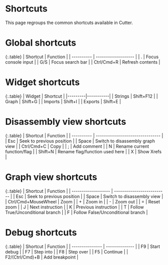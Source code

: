 # Shortcuts

This page regroups the common shortcuts available in Cutter.

# Global shortcuts

{:.table}
| Shortcut   | Function            |
| ---------- | ------------------- |
| .          | Focus console input |
| G/S        | Focus search bar    |
| Ctrl/Cmd+R | Refresh contents    |
  
# Widget shortcuts

{:.table} 
| Widget  | Shortcut  |
|---------|-----------|
| Strings | Shift+F12 |
| Graph   | Shift+G   |
| Imports | Shift+I   |
| Exports | Shift+E   |  

# Disassembly view shortcuts

{:.table}
| Shortcut   | Function                         |
| ---------- | -------------------------------- |
| Esc        | Seek to previous position        |
| Space      | Switch to disassembly graph view |
| Ctrl/Cmd+C | Copy                             |
| ;          | Add comment                      |
| N          | Rename current function/flag     |
| Shift+N    | Rename flag/function used here   |
| X          | Show Xrefs                       |

# Graph view shortcuts

{:.table}
| Shortcut            | Function                   |
| ------------------- | -------------------------- |
| Esc                 | Seek to previous position  |
| Space               | Switch to disassembly view |
| Ctrl/Cmd+MouseWheel | Zoom                       |
| +                   | Zoom in                    |
| -                   | Zoom out                   |
| =                   | Reset zoom                 |
| J                   | Next instruction           |
| K                   | Previous instruction       |
| T                   | Follow True/Unconditional branch       |
| F                   | Follow False/Unconditional branch       |

# Debug shortcuts

{:.table}
| Shortcut        | Function       |
| --------------- | -------------- |
| F9              | Start debug    |
| F7              | Step into      |
| F8              | Step over      |
| F5              | Continue       |
| F2/(Ctrl/Cmd)+B | Add breakpoint |


